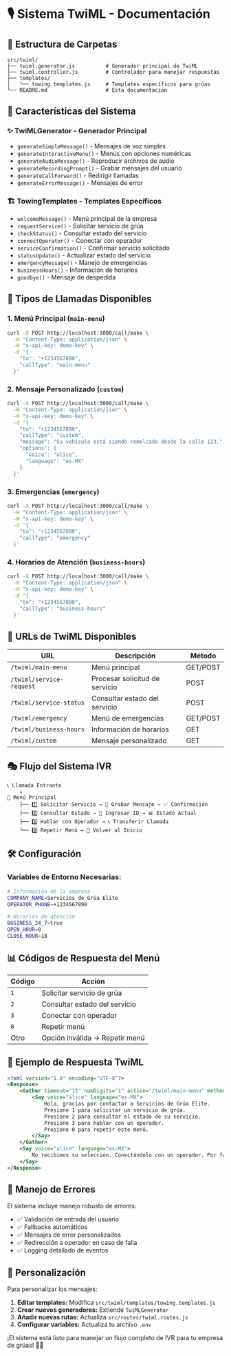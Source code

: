 # 🎙️ Sistema TwiML - Documentación

## 📁 Estructura de Carpetas

```
src/twiml/
├── twiml.generator.js          # Generador principal de TwiML
├── twiml.controller.js         # Controlador para manejar respuestas
├── templates/
│   └── towing.templates.js     # Templates específicos para grúas
└── README.md                   # Esta documentación
```

## 🚀 Características del Sistema

### ✨ **TwiMLGenerator** - Generador Principal
- `generateSimpleMessage()` - Mensajes de voz simples
- `generateInteractiveMenu()` - Menús con opciones numéricas  
- `generateAudioMessage()` - Reproducir archivos de audio
- `generateRecordingPrompt()` - Grabar mensajes del usuario
- `generateCallForward()` - Redirigir llamadas
- `generateErrorMessage()` - Mensajes de error

### 🏗️ **TowingTemplates** - Templates Específicos
- `welcomeMessage()` - Menú principal de la empresa
- `requestService()` - Solicitar servicio de grúa
- `checkStatus()` - Consultar estado del servicio
- `connectOperator()` - Conectar con operador
- `serviceConfirmation()` - Confirmar servicio solicitado
- `statusUpdate()` - Actualizar estado del servicio
- `emergencyMessage()` - Manejo de emergencias
- `businessHours()` - Información de horarios
- `goodbye()` - Mensaje de despedida

## 🎯 Tipos de Llamadas Disponibles

### 1. **Menú Principal** (`main-menu`)
```bash
curl -X POST http://localhost:3000/call/make \
  -H "Content-Type: application/json" \
  -H "x-api-key: demo-key" \
  -d '{
    "to": "+1234567890",
    "callType": "main-menu"
  }'
```

### 2. **Mensaje Personalizado** (`custom`)
```bash
curl -X POST http://localhost:3000/call/make \
  -H "Content-Type: application/json" \
  -H "x-api-key: demo-key" \
  -d '{
    "to": "+1234567890",
    "callType": "custom",
    "message": "Su vehículo está siendo remolcado desde la calle 123.",
    "options": {
      "voice": "alice",
      "language": "es-MX"
    }
  }'
```

### 3. **Emergencias** (`emergency`)
```bash
curl -X POST http://localhost:3000/call/make \
  -H "Content-Type: application/json" \
  -H "x-api-key: demo-key" \
  -d '{
    "to": "+1234567890",
    "callType": "emergency"
  }'
```

### 4. **Horarios de Atención** (`business-hours`)
```bash
curl -X POST http://localhost:3000/call/make \
  -H "Content-Type: application/json" \
  -H "x-api-key: demo-key" \
  -d '{
    "to": "+1234567890",
    "callType": "business-hours"
  }'
```

## 🔗 URLs de TwiML Disponibles

| URL | Descripción | Método |
|-----|-------------|---------|
| `/twiml/main-menu` | Menú principal | GET/POST |
| `/twiml/service-request` | Procesar solicitud de servicio | POST |
| `/twiml/service-status` | Consultar estado del servicio | POST |
| `/twiml/emergency` | Menú de emergencias | GET/POST |
| `/twiml/business-hours` | Información de horarios | GET |
| `/twiml/custom` | Mensaje personalizado | GET |

## 🎭 Flujo del Sistema IVR

```
📞 Llamada Entrante
    ↓
🎵 Menú Principal
    ├── 1️⃣ Solicitar Servicio → 📝 Grabar Mensaje → ✅ Confirmación
    ├── 2️⃣ Consultar Estado → 🔢 Ingresar ID → 📊 Estado Actual  
    ├── 3️⃣ Hablar con Operador → 📞 Transferir Llamada
    └── 0️⃣ Repetir Menú → 🔄 Volver al Inicio
```

## 🛠️ Configuración

### Variables de Entorno Necesarias:
```bash
# Información de la empresa
COMPANY_NAME=Servicios de Grúa Elite
OPERATOR_PHONE=+1234567890

# Horarios de atención  
BUSINESS_24_7=true
OPEN_HOUR=8
CLOSE_HOUR=18
```

## 📊 Códigos de Respuesta del Menú

| Código | Acción |
|--------|---------|
| `1` | Solicitar servicio de grúa |
| `2` | Consultar estado del servicio |
| `3` | Conectar con operador |
| `0` | Repetir menú |
| Otro | Opción inválida → Repetir menú |

## 🎯 Ejemplo de Respuesta TwiML

```xml
<?xml version="1.0" encoding="UTF-8"?>
<Response>
    <Gather timeout="15" numDigits="1" action="/twiml/main-menu" method="POST">
        <Say voice="alice" language="es-MX">
            Hola, gracias por contactar a Servicios de Grúa Elite. 
            Presione 1 para solicitar un servicio de grúa.
            Presione 2 para consultar el estado de su servicio.
            Presione 3 para hablar con un operador.
            Presione 0 para repetir este menú.
        </Say>
    </Gather>
    <Say voice="alice" language="es-MX">
        No recibimos su selección. Conectándolo con un operador. Por favor espere.
    </Say>
</Response>
```

## 🚨 Manejo de Errores

El sistema incluye manejo robusto de errores:
- ✅ Validación de entrada del usuario
- ✅ Fallbacks automáticos 
- ✅ Mensajes de error personalizados
- ✅ Redirección a operador en caso de falla
- ✅ Logging detallado de eventos

## 🔧 Personalización

Para personalizar los mensajes:

1. **Editar templates:** Modifica `src/twiml/templates/towing.templates.js`
2. **Crear nuevos generadores:** Extiende `TwiMLGenerator` 
3. **Añadir nuevas rutas:** Actualiza `src/routes/twiml.routes.js`
4. **Configurar variables:** Actualiza tu archivo `.env`

¡El sistema está listo para manejar un flujo completo de IVR para tu empresa de grúas! 🚛✨